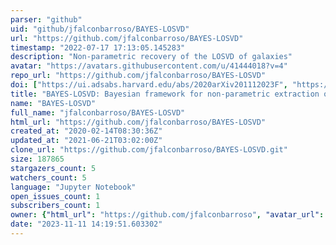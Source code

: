 ```yaml
---
parser: "github"
uid: "github/jfalconbarroso/BAYES-LOSVD"
url: "https://github.com/jfalconbarroso/BAYES-LOSVD"
timestamp: "2022-07-17 17:13:05.145283"
description: "Non-parametric recovery of the LOSVD of galaxies"
avatar: "https://avatars.githubusercontent.com/u/41444018?v=4"
repo_url: "https://github.com/jfalconbarroso/BAYES-LOSVD"
doi: ["https://ui.adsabs.harvard.edu/abs/2020arXiv201112023F", "https://ui.adsabs.harvard.edu/abs/2021ascl.soft01002F/abstract"]
title: "BAYES-LOSVD: Bayesian framework for non-parametric extraction of the LOSVD"
name: "BAYES-LOSVD"
full_name: "jfalconbarroso/BAYES-LOSVD"
html_url: "https://github.com/jfalconbarroso/BAYES-LOSVD"
created_at: "2020-02-14T08:30:36Z"
updated_at: "2021-06-21T03:02:00Z"
clone_url: "https://github.com/jfalconbarroso/BAYES-LOSVD.git"
size: 187865
stargazers_count: 5
watchers_count: 5
language: "Jupyter Notebook"
open_issues_count: 1
subscribers_count: 1
owner: {"html_url": "https://github.com/jfalconbarroso", "avatar_url": "https://avatars.githubusercontent.com/u/41444018?v=4", "login": "jfalconbarroso", "type": "User"}
date: "2023-11-11 14:19:51.603302"
---
```

